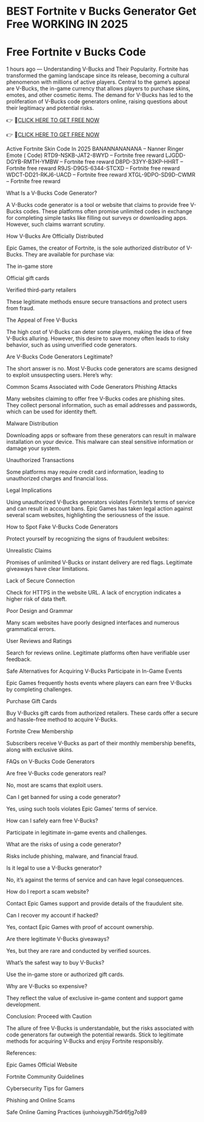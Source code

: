 # BEST Fortnite v Bucks Generator Get Free WORKING IN 2025
# Free Fortnite v Bucks Code

1 hours ago — Understanding V-Bucks and Their Popularity. Fortnite has transformed the gaming landscape since its release, becoming a cultural phenomenon with millions of active players. Central to the game’s appeal are V-Bucks, the in-game currency that allows players to purchase skins, emotes, and other cosmetic items. The demand for V-Bucks has led to the proliferation of V-Bucks code generators online, raising questions about their legitimacy and potential risks.

👉 🔴[CLICK HERE TO GET FREE NOW](https://cutt.ly/9e8RiVzz)

👉 🔴[CLICK HERE TO GET FREE NOW](https://cutt.ly/9e8RiVzz)

Active Fortnite Skin Code In 2025
BANANNANANANA – Nanner Ringer Emote ( Code)
RTD9-NSKB-JAT2-8WYD – Fortnite free reward
LJGDD-DGYB-RMTH-YMBW – Fortnite free reward
D8PD-33YY-B3KP-HHRT – Fortnite free reward
R9JS-D9GS-6344-STCXD – Fortnite free reward
WDCT-DD21-RKJ6-UACD – Fortnite free reward
XTGL-9DPO-SD9D-CWMR – Fortnite free reward

What Is a V-Bucks Code Generator?

A V-Bucks code generator is a tool or website that claims to provide free V-Bucks codes. These platforms often promise unlimited codes in exchange for completing simple tasks like filling out surveys or downloading apps. However, such claims warrant scrutiny.

How V-Bucks Are Officially Distributed

Epic Games, the creator of Fortnite, is the sole authorized distributor of V-Bucks. They are available for purchase via:

The in-game store

Official gift cards

Verified third-party retailers

These legitimate methods ensure secure transactions and protect users from fraud.

The Appeal of Free V-Bucks

The high cost of V-Bucks can deter some players, making the idea of free V-Bucks alluring. However, this desire to save money often leads to risky behavior, such as using unverified code generators.

Are V-Bucks Code Generators Legitimate?

The short answer is no. Most V-Bucks code generators are scams designed to exploit unsuspecting users. Here’s why:

Common Scams Associated with Code Generators Phishing Attacks

Many websites claiming to offer free V-Bucks codes are phishing sites. They collect personal information, such as email addresses and passwords, which can be used for identity theft.

Malware Distribution

Downloading apps or software from these generators can result in malware installation on your device. This malware can steal sensitive information or damage your system.

Unauthorized Transactions

Some platforms may require credit card information, leading to unauthorized charges and financial loss.

Legal Implications

Using unauthorized V-Bucks generators violates Fortnite’s terms of service and can result in account bans. Epic Games has taken legal action against several scam websites, highlighting the seriousness of the issue.

How to Spot Fake V-Bucks Code Generators

Protect yourself by recognizing the signs of fraudulent websites:

Unrealistic Claims

Promises of unlimited V-Bucks or instant delivery are red flags. Legitimate giveaways have clear limitations.

Lack of Secure Connection

Check for HTTPS in the website URL. A lack of encryption indicates a higher risk of data theft.

Poor Design and Grammar

Many scam websites have poorly designed interfaces and numerous grammatical errors.

User Reviews and Ratings

Search for reviews online. Legitimate platforms often have verifiable user feedback.

Safe Alternatives for Acquiring V-Bucks Participate in In-Game Events

Epic Games frequently hosts events where players can earn free V-Bucks by completing challenges.

Purchase Gift Cards

Buy V-Bucks gift cards from authorized retailers. These cards offer a secure and hassle-free method to acquire V-Bucks.

Fortnite Crew Membership

Subscribers receive V-Bucks as part of their monthly membership benefits, along with exclusive skins.

FAQs on V-Bucks Code Generators

Are free V-Bucks code generators real?

No, most are scams that exploit users.

Can I get banned for using a code generator?

Yes, using such tools violates Epic Games’ terms of service.

How can I safely earn free V-Bucks?

Participate in legitimate in-game events and challenges.

What are the risks of using a code generator?

Risks include phishing, malware, and financial fraud.

Is it legal to use a V-Bucks generator?

No, it’s against the terms of service and can have legal consequences.

How do I report a scam website?

Contact Epic Games support and provide details of the fraudulent site.

Can I recover my account if hacked?

Yes, contact Epic Games with proof of account ownership.

Are there legitimate V-Bucks giveaways?

Yes, but they are rare and conducted by verified sources.

What’s the safest way to buy V-Bucks?

Use the in-game store or authorized gift cards.

Why are V-Bucks so expensive?

They reflect the value of exclusive in-game content and support game development.

Conclusion: Proceed with Caution

The allure of free V-Bucks is understandable, but the risks associated with code generators far outweigh the potential rewards. Stick to legitimate methods for acquiring V-Bucks and enjoy Fortnite responsibly.

References:

Epic Games Official Website

Fortnite Community Guidelines

Cybersecurity Tips for Gamers

Phishing and Online Scams

Safe Online Gaming Practices ijunhoiuygih75dr6fjg7o89
